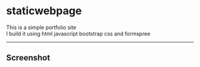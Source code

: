 # staticwebpage<br>
This is a simple portfolio site <br>
I build it using html javascript bootstrap css and formspree<hr>
<h2>Screenshot</h2><br>
